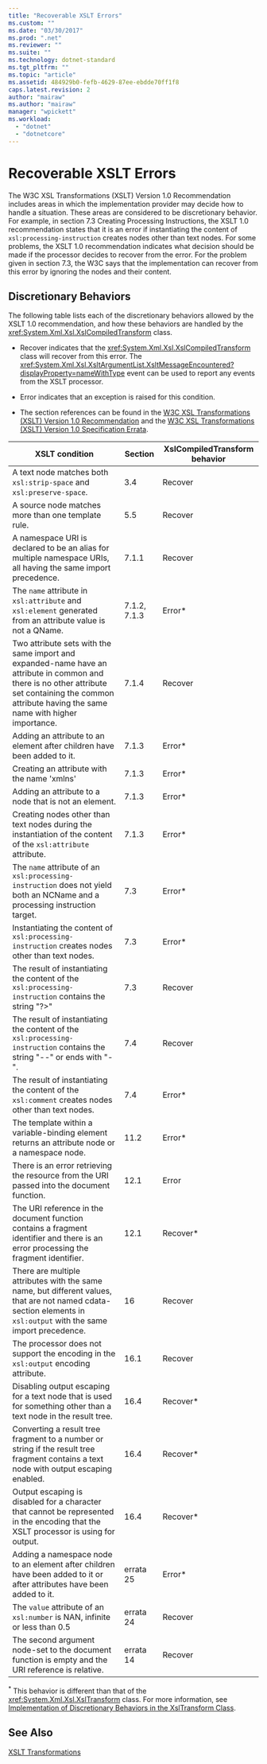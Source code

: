 ```yaml
---
title: "Recoverable XSLT Errors"
ms.custom: ""
ms.date: "03/30/2017"
ms.prod: ".net"
ms.reviewer: ""
ms.suite: ""
ms.technology: dotnet-standard
ms.tgt_pltfrm: ""
ms.topic: "article"
ms.assetid: 484929b0-fefb-4629-87ee-ebdde70ff1f8
caps.latest.revision: 2
author: "mairaw"
ms.author: "mairaw"
manager: "wpickett"
ms.workload: 
  - "dotnet"
  - "dotnetcore"
---
```

# Recoverable XSLT Errors
The W3C XSL Transformations (XSLT) Version 1.0 Recommendation includes areas in which the implementation provider may decide how to handle a situation. These areas are considered to be discretionary behavior. For example, in section 7.3 Creating Processing Instructions, the XSLT 1.0 recommendation states that it is an error if instantiating the content of `xsl:processing-instruction` creates nodes other than text nodes. For some problems, the XSLT 1.0 recommendation indicates what decision should be made if the processor decides to recover from the error. For the problem given in section 7.3, the W3C says that the implementation can recover from this error by ignoring the nodes and their content.  
  
## Discretionary Behaviors  
 The following table lists each of the discretionary behaviors allowed by the XSLT 1.0 recommendation, and how these behaviors are handled by the <xref:System.Xml.Xsl.XslCompiledTransform> class.  
  
-   Recover indicates that the <xref:System.Xml.Xsl.XslCompiledTransform> class will recover from this error. The <xref:System.Xml.Xsl.XsltArgumentList.XsltMessageEncountered?displayProperty=nameWithType> event can be used to report any events from the XSLT processor.  
  
-   Error indicates that an exception is raised for this condition.  
  
-   The section references can be found in the [W3C XSL Transformations (XSLT) Version 1.0 Recommendation](http://www.w3.org/TR/xslt) and the [W3C XSL Transformations (XSLT) Version 1.0 Specification Errata](https://www.w3.org/1999/11/REC-xslt-19991116-errata/).  
  
|XSLT condition|Section|XslCompiledTransform behavior|  
|--------------------|-------------|-----------------------------------|  
|A text node matches both `xsl:strip-space` and `xsl:preserve-space`.|3.4|Recover|  
|A source node matches more than one template rule.|5.5|Recover|  
|A namespace URI is declared to be an alias for multiple namespace URIs, all having the same import precedence.|7.1.1|Recover|  
|The `name` attribute in `xsl:attribute` and `xsl:element` generated from an attribute value is not a QName.|7.1.2, 7.1.3|Error*|  
|Two attribute sets with the same import and expanded-name have an attribute in common and there is no other attribute set containing the common attribute having the same name with higher importance.|7.1.4|Recover|  
|Adding an attribute to an element after children have been added to it.|7.1.3|Error*|  
|Creating an attribute with the name 'xmlns'|7.1.3|Error*|  
|Adding an attribute to a node that is not an element.|7.1.3|Error*|  
|Creating nodes other than text nodes during the instantiation of the content of the `xsl:attribute` attribute.|7.1.3|Error*|  
|The `name` attribute of an `xsl:processing-instruction` does not yield both an NCName and a processing instruction target.|7.3|Error*|  
|Instantiating the content of `xsl:processing-instruction` creates nodes other than text nodes.|7.3|Error*|  
|The result of instantiating the content of the `xsl:processing-instruction` contains the string "?>"|7.3|Recover|  
|The result of instantiating the content of the `xsl:processing-instruction` contains the string "--" or ends with "-".|7.4|Recover|  
|The result of instantiating the content of the `xsl:comment` creates nodes other than text nodes.|7.4|Error*|  
|The template within a variable-binding element returns an attribute node or a namespace node.|11.2|Error*|  
|There is an error retrieving the resource from the URI passed into the document function.|12.1|Error|  
|The URI reference in the document function contains a fragment identifier and there is an error processing the fragment identifier.|12.1|Recover*|  
|There are multiple attributes with the same name, but different values, that are not named cdata-section elements in `xsl:output` with the same import precedence.|16|Recover|  
|The processor does not support the encoding in the `xsl:output` encoding attribute.|16.1|Recover|  
|Disabling output escaping for a text node that is used for something other than a text node in the result tree.|16.4|Recover*|  
|Converting a result tree fragment to a number or string if the result tree fragment contains a text node with output escaping enabled.|16.4|Recover*|  
|Output escaping is disabled for a character that cannot be represented in the encoding that the XSLT processor is using for output.|16.4|Recover*|  
|Adding a namespace node to an element after children have been added to it or after attributes have been added to it.|errata 25|Error*|  
|The `value` attribute of an `xsl:number` is NAN, infinite or less than 0.5|errata 24|Recover|  
|The second argument node-set to the document function is empty and the URI reference is relative.|errata 14|Recover|  
  
 <sup>*</sup> This behavior is different than that of the <xref:System.Xml.Xsl.XslTransform> class. For more information, see [Implementation of Discretionary Behaviors in the XslTransform Class](../../../../docs/standard/data/xml/implementation-of-discretionary-behaviors-in-the-xsltransform-class.md).  
  
## See Also  
 [XSLT Transformations](../../../../docs/standard/data/xml/xslt-transformations.md)

